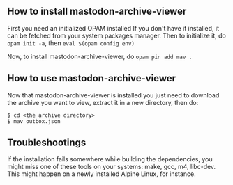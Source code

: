 ## How to install mastodon-archive-viewer

First you need an initialized OPAM installed
If you don't have it installed, it can be fetched from your system packages manager.
Then to initialize it, do `opam init -a`, then `eval $(opam config env)`

Now, to install mastodon-archive-viewer, do `opam pin add mav .`

## How to use mastodon-archive-viewer

Now that mastodon-archive-viewer is installed you just need to download the archive you want
to view, extract it in a new directory, then do:

```
$ cd <the archive directory>
$ mav outbox.json
```

## Troubleshootings

If the installation fails somewhere while building the dependencies, you might miss one of
these tools on your systems: make, gcc, m4, libc-dev.
This might happen on a newly installed Alpine Linux, for instance.
